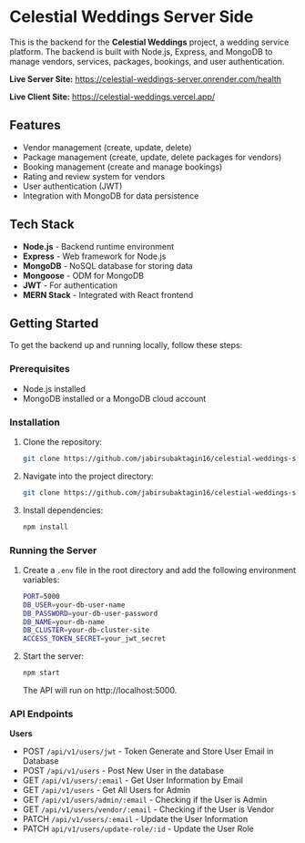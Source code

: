 # Celestial Weddings Server Side

This is the backend for the **Celestial Weddings** project, a wedding service platform. The backend is built with Node.js, Express, and MongoDB to manage vendors, services, packages, bookings, and user authentication.

**Live Server Site:** https://celestial-weddings-server.onrender.com/health

**Live Client Site:** https://celestial-weddings.vercel.app/

## Features

- Vendor management (create, update, delete)
- Package management (create, update, delete packages for vendors)
- Booking management (create and manage bookings)
- Rating and review system for vendors
- User authentication (JWT)
- Integration with MongoDB for data persistence

## Tech Stack

- **Node.js** - Backend runtime environment
- **Express** - Web framework for Node.js
- **MongoDB** - NoSQL database for storing data
- **Mongoose** - ODM for MongoDB
- **JWT** - For authentication
- **MERN Stack** - Integrated with React frontend

## Getting Started

To get the backend up and running locally, follow these steps:

### Prerequisites

- Node.js installed
- MongoDB installed or a MongoDB cloud account

### Installation

1. Clone the repository:
   ```bash
   git clone https://github.com/jabirsubaktagin16/celestial-weddings-server.git
   ```
2. Navigate into the project directory:
   ```bash
   git clone https://github.com/jabirsubaktagin16/celestial-weddings-server.git
   ```
3. Install dependencies:
   ```bash
   npm install
   ```

### Running the Server

1.  Create a `.env` file in the root directory and add the following environment variables:
    ```bash
    PORT=5000
    DB_USER=your-db-user-name
    DB_PASSWORD=your-db-user-password
    DB_NAME=your-db-name
    DB_CLUSTER=your-db-cluster-site
    ACCESS_TOKEN_SECRET=your_jwt_secret
    ```
2.  Start the server:
    ```bash
    npm start
    ```
    The API will run on http://localhost:5000.

### API Endpoints

**Users**

- POST `/api/v1/users/jwt` - Token Generate and Store User Email in Database
- POST `/api/v1/users` - Post New User in the database
- GET `/api/v1/users/:email` - Get User Information by Email
- GET `/api/v1/users` - Get All Users for Admin
- GET `/api/v1/users/admin/:email` - Checking if the User is Admin
- GET `/api/v1/users/vendor/:email` - Checking if the User is Vendor
- PATCH `/api/v1/users/:email` - Update the User Information
- PATCH `api/v1/users/update-role/:id` - Update the User Role

